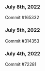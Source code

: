 ### July 8th, 2022

Commit #165332

### July 5th, 2022

Commit #314353


### July 4th, 2022

Commit #72281
